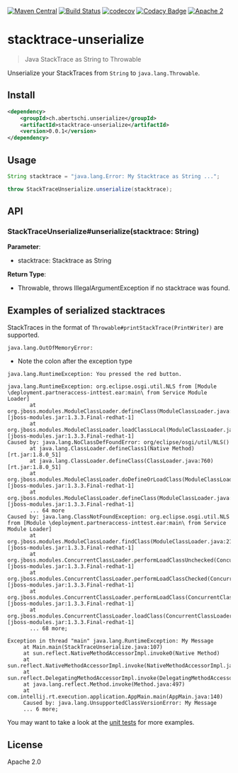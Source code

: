 [![Maven Central](https://maven-badges.herokuapp.com/maven-central/ch.abertschi.unserialize/stacktrace-unserialize/badge.svg?style=flat)](http://search.maven.org/#search%7Cga%7C1%7Cg%3A%22ch.abertschi.unserialize%22)
[![Build Status](https://travis-ci.org/abertschi/stacktrace-unserialize.svg?branch=master)](https://travis-ci.org/abertschi/stacktrace-unserialize)
[![codecov](https://codecov.io/gh/abertschi/stacktrace-unserialize/branch/master/graph/badge.svg)](https://codecov.io/gh/abertschi/stacktrace-unserialize)
[![Codacy Badge](https://api.codacy.com/project/badge/Grade/6f82ce480b504210ba6c92f909ddb8f7)](https://www.codacy.com/app/abertschi/stacktrace-unserialize?utm_source=github.com&amp;utm_medium=referral&amp;utm_content=abertschi/stacktrace-unserialize&amp;utm_campaign=Badge_Grade)
[![Apache 2](http://img.shields.io/badge/license-APACHE2-blue.svg)](https://www.apache.org/licenses/LICENSE-2.0.html)

# stacktrace-unserialize

> Java StackTrace as String to Throwable

Unserialize your StackTraces from `String` to `java.lang.Throwable`.

## Install
```xml
<dependency>
    <groupId>ch.abertschi.unserialize</groupId>
    <artifactId>stacktrace-unserialize</artifactId>
    <version>0.0.1</version>
</dependency>    
```

## Usage
```java
String stacktrace = "java.lang.Error: My Stacktrace as String ...";

throw StackTraceUnserialize.unserialize(stacktrace);
```

## API
### StackTraceUnserialize\#unserialize(stacktrace: String)

**Parameter**:  

- stacktrace: Stacktrace as String

**Return Type**:

- Throwable, throws IllegalArgumentException if no stacktrace was found.

## Examples of serialized stacktraces

StackTraces in the format of `Throwable#printStackTrace(PrintWriter)` are supported.

```
java.lang.OutOfMemoryError:
```
- Note the colon after the exception type

```
java.lang.RuntimeException: You pressed the red button.
```

```
java.lang.RuntimeException: org.eclipse.osgi.util.NLS from [Module \deployment.partneraccess-inttest.ear:main\ from Service Module Loader]
       at org.jboss.modules.ModuleClassLoader.defineClass(ModuleClassLoader.java:487) [jboss-modules.jar:1.3.3.Final-redhat-1] 
       at org.jboss.modules.ModuleClassLoader.loadClassLocal(ModuleClassLoader.java:277) [jboss-modules.jar:1.3.3.Final-redhat-1] 
Caused by: java.lang.NoClassDefFoundError: org/eclipse/osgi/util/NLS() 
       at java.lang.ClassLoader.defineClass1(Native Method) [rt.jar:1.8.0_51] 
       at java.lang.ClassLoader.defineClass(ClassLoader.java:760) [rt.jar:1.8.0_51] 
       at org.jboss.modules.ModuleClassLoader.doDefineOrLoadClass(ModuleClassLoader.java:361) [jboss-modules.jar:1.3.3.Final-redhat-1] 
       at org.jboss.modules.ModuleClassLoader.defineClass(ModuleClassLoader.java:482) [jboss-modules.jar:1.3.3.Final-redhat-1] 
       ... 64 more
Caused by: java.lang.ClassNotFoundException: org.eclipse.osgi.util.NLS from [Module \deployment.partneraccess-inttest.ear:main\ from Service Module Loader] 
       at org.jboss.modules.ModuleClassLoader.findClass(ModuleClassLoader.java:213) [jboss-modules.jar:1.3.3.Final-redhat-1] 
       at org.jboss.modules.ConcurrentClassLoader.performLoadClassUnchecked(ConcurrentClassLoader.java:459) [jboss-modules.jar:1.3.3.Final-redhat-1] 
       at org.jboss.modules.ConcurrentClassLoader.performLoadClassChecked(ConcurrentClassLoader.java:408) [jboss-modules.jar:1.3.3.Final-redhat-1] 
       at org.jboss.modules.ConcurrentClassLoader.performLoadClass(ConcurrentClassLoader.java:389) [jboss-modules.jar:1.3.3.Final-redhat-1] 
       at org.jboss.modules.ConcurrentClassLoader.loadClass(ConcurrentClassLoader.java:134) [jboss-modules.jar:1.3.3.Final-redhat-1] 
       ... 68 more;
```

```
Exception in thread "main" java.lang.RuntimeException: My Message 
     at Main.main(StackTraceUnserialize.java:107) 
     at sun.reflect.NativeMethodAccessorImpl.invoke0(Native Method) 
     at sun.reflect.NativeMethodAccessorImpl.invoke(NativeMethodAccessorImpl.java:62) 
     at sun.reflect.DelegatingMethodAccessorImpl.invoke(DelegatingMethodAccessorImpl.java:43) 
     at java.lang.reflect.Method.invoke(Method.java:497) 
     at com.intellij.rt.execution.application.AppMain.main(AppMain.java:140) 
     Caused by: java.lang.UnsupportedClassVersionError: My Message
     ... 6 more;
```

You may want to take a look at the [unit tests](https://github.com/abertschi/stacktrace-unserialize/blob/master/src/test/java/ch/abertschi/unserialize/StackTraceUnserializeTest.java) for more examples.

## License
Apache 2.0
